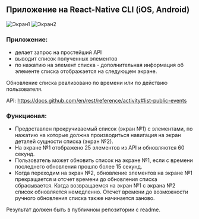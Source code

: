 ## Приложение на React-Native CLI (iOS, Android)
![Экран1](https://downloader.disk.yandex.ru/preview/d653a660464891b81dc003e8f286a7cb85a6b99ca20856f7ceefd11b10014235/6133cefd/C0YetP2gA3i661IF1QVztn0jz1xDhZQohqwmCM-Pvs_oo-CU3xY2al9xTjjYj4AOtPkVM-6nBYKF2SQ4DLN1YQ%3D%3D?uid=0&filename=2021-09-04_18-52-09.png&disposition=inline&hash=&limit=0&content_type=image%2Fpng&owner_uid=0&tknv=v2&size=2048x2048)
![Экран2](https://downloader.disk.yandex.ru/preview/9ff5281b305bdde302fc9951f7941946de1de572d6441e49507b74c5a341593a/6133cf23/JQySViGwDsFeTklJl3-FKfkYODEH1TeiPlBlFtvVan7RlG8Bs8doMOmERn_JQrjIqwSigQaCOKjqpKR0ukTudA%3D%3D?uid=0&filename=2021-09-04_18-51-43.png&disposition=inline&hash=&limit=0&content_type=image%2Fpng&owner_uid=0&tknv=v2&size=1424x829)
### Приложение:
- делает запрос на простейший API
- выводит список полученных элементов
- по нажатию на элемент списка - дополнительная информация об элементе списка отображается на следующем экране.

Обновление списка реализовано по времени или по действию пользователя.


API:
https://docs.github.com/en/rest/reference/activity#list-public-events
### Функционал:

- Предоставлен прокручиваемый список  (экран №1) с элементами,  по нажатию на которые должна производиться навигация на экран деталей сущности списка (экран №2).
- На экране №1 отображено 25 элементов из API и обновляются 60 секунд.
- Пользователь может обновить список на экране №1, если с времени последнего обновления прошло более 15 секунд.
- Когда переходим на экран №2, обновление элементов на экране №1 прекращается и отсчет времени до обновления списка сбрасывается. Когда возвращаемся на экран №1 с экрана №2 список обновляется немедленно. Отсчет времени до возможности ручного обновления списка также начинается заново.


Результат должен быть в публичном репозитории с readme.

